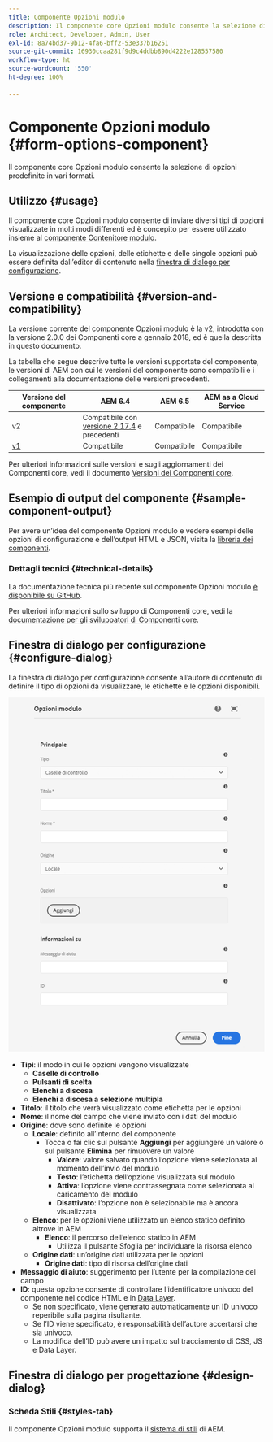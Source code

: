 ```yaml
---
title: Componente Opzioni modulo
description: Il componente core Opzioni modulo consente la selezione di opzioni predefinite in vari formati.
role: Architect, Developer, Admin, User
exl-id: 8a74bd37-9b12-4fa6-bff2-53e337b16251
source-git-commit: 16930ccaa281f9d9c4ddbb890d4222e128557580
workflow-type: ht
source-wordcount: '550'
ht-degree: 100%

---
```


# Componente Opzioni modulo {#form-options-component}

Il componente core Opzioni modulo consente la selezione di opzioni predefinite in vari formati.

## Utilizzo {#usage}

Il componente core Opzioni modulo consente di inviare diversi tipi di opzioni visualizzate in molti modi differenti ed è concepito per essere utilizzato insieme al [componente Contenitore modulo](form-container.md).

La visualizzazione delle opzioni, delle etichette e delle singole opzioni può essere definita dall’editor di contenuto nella [finestra di dialogo per configurazione](#configure-dialog).

## Versione e compatibilità {#version-and-compatibility}

La versione corrente del componente Opzioni modulo è la v2, introdotta con la versione 2.0.0 dei Componenti core a gennaio 2018, ed è quella descritta in questo documento.

La tabella che segue descrive tutte le versioni supportate del componente, le versioni di AEM con cui le versioni del componente sono compatibili e i collegamenti alla documentazione delle versioni precedenti.

| Versione del componente | AEM 6.4 | AEM 6.5 | AEM as a Cloud Service |
|--- |--- |--- |---|
| v2 | Compatibile  con<br>[versione 2.17.4](/help/versions.md) e precedenti | Compatibile | Compatibile |
| [v1](/help/components/v1/form-options-v1.md) | Compatibile | Compatibile | Compatibile |

Per ulteriori informazioni sulle versioni e sugli aggiornamenti dei Componenti core, vedi il documento [Versioni dei Componenti core](/help/versions.md).

## Esempio di output del componente {#sample-component-output}

Per avere un’idea del componente Opzioni modulo e vedere esempi delle opzioni di configurazione e dell’output HTML e JSON, visita la [libreria dei componenti](https://adobe.com/go/aem_cmp_library_form_options_it).

### Dettagli tecnici {#technical-details}

La documentazione tecnica più recente sul componente Opzioni modulo [è disponibile su GitHub](https://adobe.com/go/aem_cmp_tech_form_options_v2_it).

Per ulteriori informazioni sullo sviluppo di Componenti core, vedi la [documentazione per gli sviluppatori di Componenti core](/help/developing/overview.md).

## Finestra di dialogo per configurazione {#configure-dialog}

La finestra di dialogo per configurazione consente all’autore di contenuto di definire il tipo di opzioni da visualizzare, le etichette e le opzioni disponibili.

![Finestra di dialogo per modifica del componente Opzioni modulo](/help/assets/form-options-edit.png)

* **Tipi**: il modo in cui le opzioni vengono visualizzate
   * **Caselle di controllo**
   * **Pulsanti di scelta**
   * **Elenchi a discesa**
   * **Elenchi a discesa a selezione multipla**
* **Titolo**: il titolo che verrà visualizzato come etichetta per le opzioni
* **Nome**: il nome del campo che viene inviato con i dati del modulo
* **Origine**: dove sono definite le opzioni
   * **Locale**: definito all’interno del componente
      * Tocca o fai clic sul pulsante **Aggiungi** per aggiungere un valore o sul pulsante **Elimina** per rimuovere un valore
         * **Valore**: valore salvato quando l’opzione viene selezionata al momento dell’invio del modulo
         * **Testo**: l’etichetta dell’opzione visualizzata sul modulo
         * **Attiva**: l’opzione viene contrassegnata come selezionata al caricamento del modulo
         * **Disattivato**: l’opzione non è selezionabile ma è ancora visualizzata
   * **Elenco**: per le opzioni viene utilizzato un elenco statico definito altrove in AEM
      * **Elenco**: il percorso dell’elenco statico in AEM
         * Utilizza il pulsante Sfoglia per individuare la risorsa elenco
   * **Origine dati**: un’origine dati utilizzata per le opzioni
      * **Origine dati**: tipo di risorsa dell’origine dati
* **Messaggio di aiuto**: suggerimento per l’utente per la compilazione del campo
* **ID**: questa opzione consente di controllare l’identificatore univoco del componente nel codice HTML e in [Data Layer](/help/developing/data-layer/overview.md).
   * Se non specificato, viene generato automaticamente un ID univoco reperibile sulla pagina risultante.
   * Se l’ID viene specificato, è responsabilità dell’autore accertarsi che sia univoco.
   * La modifica dell’ID può avere un impatto sul tracciamento di CSS, JS e Data Layer.

## Finestra di dialogo per progettazione {#design-dialog}

### Scheda Stili {#styles-tab}

Il componente Opzioni modulo supporta il [sistema di stili](/help/get-started/authoring.md#component-styling) di AEM.

